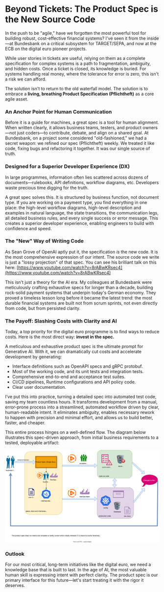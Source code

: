 # Beyond Tickets: The Product Spec is the New Source Code

In the push to be "agile," have we forgotten the most powerful tool for building robust, cost-effective financial systems? I've seen it from the inside—at Bundesbank on a critical subsystem for TARGET/SEPA, and now at the ECB on the digital euro pioneer projects.

While user stories in tickets are useful, relying on them as a complete specification for complex systems is a path to fragmentation, ambiguity, and hidden costs. Once a ticket is closed, its knowledge is buried. For systems handling real money, where the tolerance for error is zero, this isn't a risk we can afford.

The solution isn't to return to the old waterfall model. The solution is to embrace a **living, breathing Product Specification (Pflichtheft)** as a core agile asset.

### An Anchor Point for Human Communication

Before it is a guide for machines, a great spec is a tool for human alignment. When written clearly, it allows business teams, testers, and product owners—not just coders—to contribute, debate, and align on a shared goal. At Bundesbank, on a project some considered "old-fashioned," we had a secret weapon: we refined our spec (Pflichtheft) weekly. We treated it like code, fixing bugs and refactoring it together. It was our single source of truth.

### Designed for a Superior Developer Experience (DX)

In large programmes, information often lies scattered across dozens of documents—rulebooks, API definitions, workflow diagrams, etc. Developers waste precious time digging for the truth.

A great spec solves this. It is structured by business function, not document type. If you are working on a payment type, you find everything in one place: the high-level workflow diagrams, high-level description and examples in natural language, the state transitions, the communication legs, all detailed business rules, and every single success or error message. This creates a superior developer experience, enabling engineers to build with confidence and speed.

### The "New" Way of Writing Code

As Sean Grove of OpenAI aptly put it, the specification *is* the new code. It is the most comprehensive expression of our intent. The source code we write is just a "lossy projection" of that spec. You can see his brilliant talk on this here: [https://www.youtube.com/watch?v=8rABwKRsec4](https://www.youtube.com/watch?v=8rABwKRsec4)

This isn't just a theory for the AI era. My colleagues at Bundesbank were meticulously crafting exhaustive specs for longer than a decade, building rock-solid payment systems that underpin today's German economy. They proved a timeless lesson long before it became the latest trend: the most durable financial systems are built not from scrum sprints, not even directly from code, but from persisted clarity.

### The Payoff: Slashing Costs with Clarity and AI

Today, a top priority for the digital euro programme is to find ways to reduce costs. Here is the most direct way: **invest in the spec.**

A meticulous and exhaustive product spec is the ultimate prompt for Generative AI. With it, we can dramatically cut costs and accelerate development by generating:

* Interface definitions such as OpenAPI specs and gRPC protobuf.
* Most of the working code, and its unit tests and integration tests.
* Comprehensive end-to-end and acceptance test suites.
* CI/CD pipelines, Runtime configurations and API policy code. 
* Clear user documentation.

I’ve put this into practice, turning a detailed spec into automated test code, saving my team countless hours. It transforms development from a manual, error-prone process into a streamlined, automated workflow driven by clear, human-readable intent. It eliminates ambiguity, enables necessary rework to happen with precision and minimal effort, and allows us to build better, faster, and cheaper.

This entire process hinges on a well-defined flow. The diagram below illustrates this spec-driven approach, from initial business requirements to a tested, deployable artifact:

![An iterative workflow with the Product Spec as the single source of truth, serving as the ultimate prompt for development, testing, and documentation.](img/efficient_software_engineering_ning_2025.svg)


### Outlook

For our most critical, long-term initiatives like the digital euro, we need a knowledge base that is built to last. In the age of AI, the most valuable human skill is expressing intent with perfect clarity. The product spec is our primary interface for this future—let's start treating it with the rigor it deserves.

